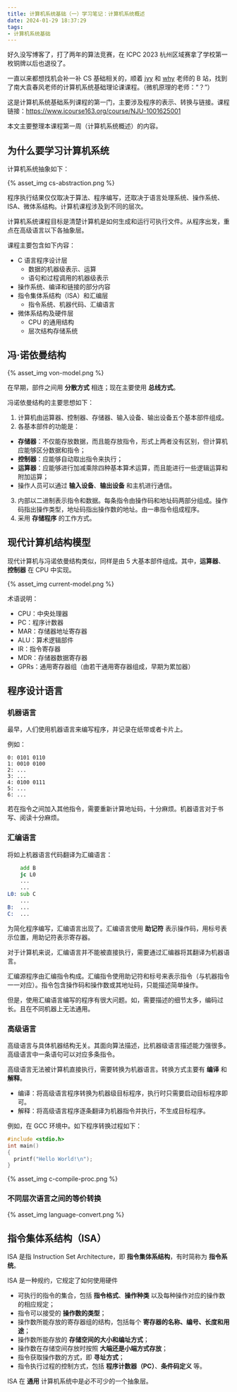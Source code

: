 ```yaml
---
title: 计算机系统基础（一）学习笔记：计算机系统概述
date: 2024-01-29 18:37:29
tags:
- 计算机系统基础
---
```


好久没写博客了，打了两年的算法竞赛，在 ICPC 2023 杭州区域赛拿了学校第一枚铜牌以后也退役了。

一直以来都想找机会补一补 CS 基础相关的，顺着 [jyy](https://space.bilibili.com/202224425) 和 [why](https://space.bilibili.com/49964811) 老师的 B 站，找到了南大袁春风老师的计算机系统基础理论课课程。（微机原理的老师：“？”）

这是计算机系统基础系列课程的第一门，主要涉及程序的表示、转换与链接。课程链接：<https://www.icourse163.org/course/NJU-1001625001>

本文主要整理本课程第一周（计算机系统概述）的内容。

<!-- more -->

## 为什么要学习计算机系统

计算机系统抽象如下：

{% asset_img cs-abstraction.png %}

程序执行结果仅仅取决于算法、程序编写，还取决于语言处理系统、操作系统、ISA、微体系结构。计算机课程涉及到不同的层次。

计算机系统课程目标是清楚计算机是如何生成和运行可执行文件。从程序出发，重点在高级语言以下各抽象层。

课程主要包含如下内容：

- C 语言程序设计层
  - 数据的机器级表示、运算
  - 语句和过程调用的机器级表示
- 操作系统、编译和链接的部分内容
- 指令集体系结构（ISA）和汇编层
  - 指令系统、机器代码、汇编语言
- 微体系结构及硬件层
  - CPU 的通用结构
  - 层次结构存储系统

## 冯·诺依曼结构

{% asset_img von-model.png %}

在早期，部件之间用 **分散方式** 相连；现在主要使用 **总线方式**。

冯诺依曼结构的主要思想如下：

1. 计算机由运算器、控制器、存储器、输入设备、输出设备五个基本部件组成。
2. 各基本部件的功能是：
  - **存储器**：不仅能存放数据，而且能存放指令，形式上两者没有区别，但计算机应能够区分数据和指令；
  - **控制器**：应能够自动取出指令来执行；
  - **运算器**：应能够进行加减乘除四种基本算术运算，而且能进行一些逻辑运算和附加运算；
  - 操作人员可以通过 **输入设备**、**输出设备** 和主机进行通信。
3. 内部以二进制表示指令和数据。每条指令由操作码和地址码两部分组成。操作码指出操作类型，地址码指出操作数的地址。由一串指令组成程序。
4. 采用 **存储程序** 的工作方式。

## 现代计算机结构模型

现代计算机与冯诺依曼结构类似，同样是由 5 大基本部件组成。其中，**运算器**、**控制器** 在 CPU 中实现。

{% asset_img current-model.png %}

术语说明：

- CPU：中央处理器
- PC：程序计数器
- MAR：存储器地址寄存器
- ALU：算术逻辑部件
- IR：指令寄存器
- MDR：存储器数据寄存器
- GPRs：通用寄存器组（由若干通用寄存器组成，早期为累加器）

## 程序设计语言

### 机器语言

最早，人们使用机器语言来编写程序，并记录在纸带或者卡片上。

例如：

```
0: 0101 0110
1: 0010 0100
2: ...
3: ...
4: 0100 0111
5: ...
6: ...
```

若在指令之间加入其他指令，需要重新计算地址码，十分麻烦。机器语言对于书写、阅读十分麻烦。

### 汇编语言

将如上机器语言代码翻译为汇编语言：

```asm
    add B
    jc L0
    ...
    ...
L0: sub C
    ...
B:  ...
C:  ...
```

为简化程序编写，汇编语言出现了。汇编语言使用 **助记符** 表示操作码，用标号表示位置，用助记符表示寄存器。

对于计算机来说，汇编语言并不能被直接执行，需要通过汇编器将其翻译为机器语言。

汇编源程序由汇编指令构成。汇编指令使用助记符和标号来表示指令（与机器指令一一对应）。指令包含操作码和操作数或其地址码，只能描述简单操作。

但是，使用汇编语言编写的程序有很大问题。如，需要描述的细节太多，编码过长。且在不同机器上无法通用。

### 高级语言

高级语言与具体机器结构无关。其面向算法描述，比机器级语言描述能力强很多。高级语言中一条语句可以对应多条指令。

高级语言无法被计算机直接执行，需要转换为机器语言。转换方式主要有 **编译** 和 **解释**。

- 编译：将高级语言程序转换为机器级目标程序，执行时只需要启动目标程序即可。
- 解释：将高级语言程序逐条翻译为机器指令并执行，不生成目标程序。

例如，在 GCC 环境中。如下程序转换过程如下：

```c
#include <stdio.h>
int main()
{
  printf("Hello World!\n");
}
```

{% asset_img c-compile-proc.png %}

### 不同层次语言之间的等价转换

{% asset_img language-convert.png %}

## 指令集体系结构（ISA）

ISA 是指 Instruction Set Architecture，即 **指令集体系结构**，有时简称为 **指令系统**。

ISA 是一种规约，它规定了如何使用硬件

- 可执行的指令的集合，包括 **指令格式**、**操作种类** 以及每种操作对应的操作数的相应规定；
- 指令可以接受的 **操作数的类型**；
- 操作数所能存放的寄存器组的结构，包括每个 **寄存器的名称、编号、长度和用途**；
- 操作数所能存放的 **存储空间的大小和编址方式**；
- 操作数在存储空间存放时按照 **大端还是小端方式存放**；
- 指令获取操作数的方式，即 **寻址方式**；
- 指令执行过程的控制方式，包括 **程序计数器（PC）**、**条件码定义** 等。

ISA 在 **通用** 计算机系统中是必不可少的一个抽象层。
